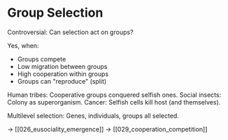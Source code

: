 # Group Selection

Controversial: Can selection act on groups?

Yes, when:
- Groups compete
- Low migration between groups
- High cooperation within groups
- Groups can "reproduce" (split)

Human tribes: Cooperative groups conquered selfish ones.
Social insects: Colony as superorganism.
Cancer: Selfish cells kill host (and themselves).

Multilevel selection: Genes, individuals, groups all selected.

→ [[026_eusociality_emergence]]
→ [[029_cooperation_competition]]
